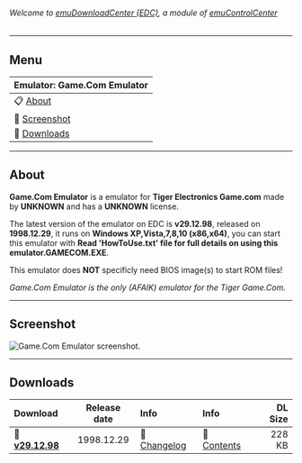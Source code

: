 ###### Welcome to [emuDownloadCenter (EDC)](https://github.com/PhoenixInteractiveNL/emuDownloadCenter/wiki/), a module of [emuControlCenter](https://github.com/PhoenixInteractiveNL/emuControlCenter/wiki/)
***
## Menu
| **Emulator: Game.Com Emulator** |
|:---------|
| :clipboard: [About](#about) |
| :sunrise: [Screenshot](#screenshot) |
| :floppy_disk: [Downloads](#downloads) |
***
## About
**Game.Com Emulator** is a emulator for **Tiger Electronics Game.com** made by **UNKNOWN** and has a **UNKNOWN** license.

The latest version of the emulator on EDC is **v29.12.98**, released on **1998.12.29**, it runs on **Windows XP,Vista,7,8,10 (x86,x64)**, you can start this emulator with **Read 'HowToUse.txt' file for full details on using this emulator.GAMECOM.EXE**.

This emulator does **NOT** specificly need BIOS image(s) to start ROM files!

_Game.Com Emulator is the only (AFAIK) emulator for the Tiger Game.Com._
***
## Screenshot
![](https://raw.githubusercontent.com/PhoenixInteractiveNL/emuDownloadCenter/master/hooks/gamecomemu/screen.jpg "Game.Com Emulator screenshot.")
***
## Downloads
| Download | Release date  | Info       | Info       | DL Size    |
|:---------|:-------------:|:-----------|:-----------|-----------:|
| :floppy_disk: [**v29.12.98**](https://github.com/PhoenixInteractiveNL/edc-repo0003/raw/master/gamecomemu/29.12.98.7z) | 1998.12.29 | :page_facing_up: [Changelog](https://github.com/PhoenixInteractiveNL/edc-repo0003/blob/master/gamecomemu/29.12.98_changelog.txt) | :mag_right: [Contents](https://github.com/PhoenixInteractiveNL/edc-repo0003/blob/master/gamecomemu/29.12.98_contents.txt) | 228 KB |
